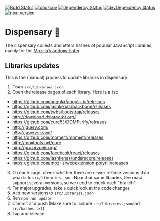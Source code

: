 [![Build Status](https://travis-ci.org/mozilla/dispensary.svg?branch=master)](https://travis-ci.org/mozilla/dispensary) [![codecov](https://codecov.io/gh/mozilla/dispensary/branch/master/graph/badge.svg)](https://codecov.io/gh/mozilla/dispensary) [![Dependency Status](https://david-dm.org/mozilla/dispensary.svg)](https://david-dm.org/mozilla/dispensary) [![devDependency Status](https://david-dm.org/mozilla/dispensary/dev-status.svg)](https://david-dm.org/mozilla/dispensary#info=devDependencies) [![npm version](https://badge.fury.io/js/dispensary.svg)](https://badge.fury.io/js/dispensary)

# Dispensary 🌿

The dispensary collects and offers hashes of popular JavaScript libraries, mainly for the [Mozilla's addons-linter](https://github.com/mozilla/addons-linter).

## Libraries updates

This is the (manual) process to update libraries in dispensary:

1. Open `src/libraries.json`
2. Open the release pages of each library. Here is a list:

- https://github.com/angular/angular.js/releases
- https://github.com/jashkenas/backbone/releases
- https://github.com/twbs/bootstrap/releases
- http://download.dojotoolkit.org/
- https://github.com/cure53/DOMPurify/releases
- http://jquery.com/
- http://jqueryui.com/
- https://github.com/moment/moment/releases
- http://mootools.net/core
- http://prototypejs.org/
- https://github.com/facebook/react/releases
- https://github.com/jashkenas/underscore/releases
- https://github.com/mozilla/webextension-polyfill/releases

3. On each page, check whether there are newer release versions than what is in `src/libraries.json`. Note that some libraries, like react, support several versions, so we need to check each "branch".
4. For major upgrades, take a quick look at the code changes
5. Add new versions to `src/libraries.json`
6. Run `npm run update`
7. Commit and push (Make sure to include `src/libraries.json`and `src/hashes.txt`)
8. Tag and release
